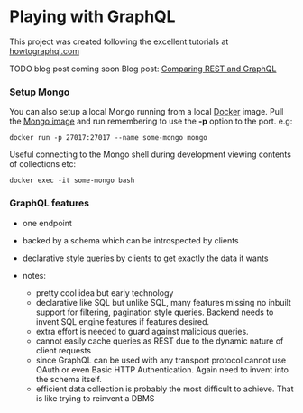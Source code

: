 # Playing with GraphQL
This project was created following the excellent tutorials at [howtographql.com](https://www.howtographql.com/graphql-java/0-introduction/)


TODO blog post coming soon
Blog post: [Comparing REST and GraphQL](https://ioflyingnimbus.blogspot.com)

### Setup Mongo

You can also setup a local Mongo running from a local [Docker](https://www.docker.com/docker-mac) image. Pull the [Mongo image](https://hub.docker.com/_/mongo/) and run remembering to use the **-p** option to the port. e.g:

`docker run -p 27017:27017 --name some-mongo mongo`

Useful connecting to the Mongo shell during development viewing contents of collections etc:

`docker exec -it some-mongo bash`


### GraphQL features
* one endpoint
* backed by a schema which can be introspected by clients
* declarative style queries by clients to get exactly the data it wants


* notes:
    - pretty cool idea but early technology
    - declarative like SQL but unlike SQL, many features missing no inbuilt support for filtering, pagination style queries. Backend needs to invent SQL engine features if features desired.
    - extra effort is needed to guard against malicious queries. 
    - cannot easily cache queries as REST due to the dynamic nature of client requests
    - since GraphQL can be used with any transport protocol cannot use OAuth or even Basic HTTP Authentication. Again need to invent into the schema itself.
    - efficient data collection is probably the most difficult to achieve. That is like trying to reinvent a DBMS